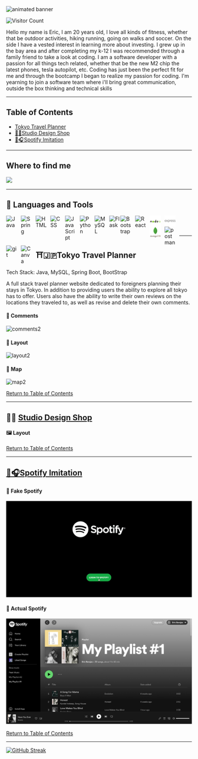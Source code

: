<div width="100%">
  <img src="./img/Eric-Barajas.gif" alt="animated banner" />
</div>

![Visitor Count](https://profile-counter.glitch.me/{Eric-Barajas}/count.svg)

Hello my name is Eric, I am 20 years old, I love all kinds of fitness, whether that be outdoor activities, hiking running, going on walks and soccer. On the side I have a vested interest in learning more about investing. I grew up in the bay area and after completing my k-12 I was recommended through a family friend to take a look at coding. I am a software developer with a passion for all things tech related, whether that be the new M2 chip the latest phones, tesla autopilot, etc. Coding has just been the perfect fit for me and through the bootcamp I began to realize my passion for coding. I'm yearning to join a software team where i'll bring great communication, outside the box thinking and technical skills

___

## Table of Contents
* [Tokyo Travel Planner](#Tokyo-Travel-Planner)
* [💅🎨Studio Design Shop](#Studio-Design-Shop)
* [🎹🎧Spotify Imitation](#Spotify-Imitation)

___

## Where to find me
<a href="https://www.linkedin.com/in/eric-barajas-93a580257/"><img height="30" src="https://github.com/WaylonWalker/WaylonWalker/blob/main/icon/linkedin.png?raw=true"></a>

___

## 🧰 Languages and Tools
<div>
    <img align="left" alt="Java" width="30px" style="padding-right:10px;" src="https://cdn.jsdelivr.net/gh/devicons/devicon/icons/java/java-original.svg"/>
    <img align="left" alt="Spring" width="30px" style="padding-right:10px;" src="https://cdn.jsdelivr.net/gh/devicons/devicon/icons/spring/spring-original.svg" />
    <img align="left" alt="HTML" width="30px" style="padding-right:10px;" src="https://cdn.jsdelivr.net/gh/devicons/devicon/icons/html5/html5-plain.svg" />
    <img align="left" alt="CSS" width="30px" style="padding-right:10px;" src="https://cdn.jsdelivr.net/gh/devicons/devicon/icons/css3/css3-plain.svg" />
    <img align="left" alt="JavaScript" width="30px" style="padding-right:10px;" src="https://cdn.jsdelivr.net/gh/devicons/devicon/icons/javascript/javascript-plain.svg" />
    <img align="left" alt="Python" width="30px" style="padding-right:10px;" src="https://cdn.jsdelivr.net/gh/devicons/devicon/icons/python/python-plain.svg" />
    <img align="left" alt="MySQL" width="30px" style="padding-right:10px;" src="https://cdn.jsdelivr.net/gh/devicons/devicon/icons/mysql/mysql-original-wordmark.svg" />
    <img style="background-color:white; overflow:hidden;" align="left" alt="Flask" width="30px" style="padding-right:10px;" src="https://cdn.jsdelivr.net/gh/devicons/devicon/icons/flask/flask-original-wordmark.svg" />
    <img align="left" alt="Bootstrap" width="30px" style="padding-right:10px;" src="https://cdn.jsdelivr.net/gh/devicons/devicon/icons/bootstrap/bootstrap-original.svg" />
    <img align="left" alt="React" width="30px" style="padding-right:10px;" src="https://cdn.jsdelivr.net/gh/devicons/devicon/icons/react/react-original-wordmark.svg" />
    <img src="https://raw.githubusercontent.com/devicons/devicon/master/icons/nodejs/nodejs-original-wordmark.svg" alt="nodejs" align="left" width="30" style="padding-right:10px;"/>
    <img src="https://raw.githubusercontent.com/devicons/devicon/master/icons/express/express-original-wordmark.svg" alt="express" align="left" width="30" style="padding-right:10px;"/>
    <img src="https://raw.githubusercontent.com/devicons/devicon/master/icons/mongodb/mongodb-original-wordmark.svg" alt="mongodb" align="left" width="30" style="padding-right:10px;"/>
    <img src="https://www.vectorlogo.zone/logos/getpostman/getpostman-icon.svg" align="left" alt="postman" width="30" style="padding-right:10px;"/>
    <img src="https://www.vectorlogo.zone/logos/git-scm/git-scm-icon.svg" align="left" alt="git" width="30" style="padding-right:10px;"/>
    <img align="left" alt="Canva" width="30px" style="padding-right:10px;" src="https://cdn.jsdelivr.net/gh/devicons/devicon/icons/canva/canva-original.svg" />
</div>

<div style="margin-top:40px;">
  <br/>
</div>

___

<a href="https://github.com/Eric-Barajas/DestinationTokyo"></a>
## ⛩️🇯🇵Tokyo Travel Planner
Tech Stack: Java, MySQL, Spring Boot, BootStrap

A full stack travel planner website dedicated to foreigners planning their stays in Tokyo. In addition to providing users the ability to explore all tokyo has to offer. Users also have the ability to write their own reviews on the locations they traveled to, as well as revise and delete their own comments.

<h4> 🍙 Comments </h4>

![comments2](https://user-images.githubusercontent.com/114328995/219989815-ef71356d-f607-4cb1-8b9f-8db89faa9dbc.gif)

<h4> 🍱 Layout </h4>

![layout2](https://user-images.githubusercontent.com/114328995/219990301-bdc444b6-27ab-46d8-9ce8-5693088889f9.gif)

<h4> 🍜 Map </h4>

![map2](https://user-images.githubusercontent.com/114328995/219990892-6674c524-556d-4b5d-8971-7dae57b74974.gif)

[Return to Table of Contents](#Table-of-Contents)

___

## 💅🎨 **[Studio Design Shop](https://github.com/Eric-Barajas/Python_2/tree/master/first_project/nails_and_paintings)**

<h4> 🖼️ Layout </h4>

[Return to Table of Contents](#Table-of-Contents)

___

## **[🎹🎧Spotify Imitation](https://github.com/Eric-Barajas/spotify-clone-app)**

<h4> 🎷 Fake Spotify </h4>

<div width="300px">
  <img src="./img/Spotify-Clone.gif" alt="spotify clone" />
</div>


<h4> 🎸 Actual Spotify </h4>

<div>
  <img width="600px" src="./img/real-spotify.png" alt="real spotify" />
</div>

[Return to Table of Contents](#Table-of-Contents)

___

[![GitHub Streak](https://streak-stats.demolab.com?user=Eric-Barajas&theme=submarine-flowers&hide_border=true&border_radius=25&mode=weekly)](https://git.io/streak-stats)